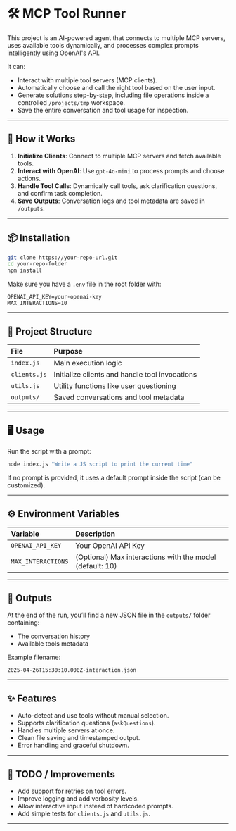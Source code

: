 # 🛠️ MCP Tool Runner

This project is an AI-powered agent that connects to multiple MCP servers, uses available tools dynamically, and processes complex prompts intelligently using OpenAI's API.

It can:

- Interact with multiple tool servers (MCP clients).
- Automatically choose and call the right tool based on the user input.
- Generate solutions step-by-step, including file operations inside a controlled `/projects/tmp` workspace.
- Save the entire conversation and tool usage for inspection.

---

## 🚀 How it Works

1. **Initialize Clients**: Connect to multiple MCP servers and fetch available tools.
2. **Interact with OpenAI**: Use `gpt-4o-mini` to process prompts and choose actions.
3. **Handle Tool Calls**: Dynamically call tools, ask clarification questions, and confirm task completion.
4. **Save Outputs**: Conversation logs and tool metadata are saved in `/outputs`.

---

## 📦 Installation

```bash
git clone https://your-repo-url.git
cd your-repo-folder
npm install
```

Make sure you have a `.env` file in the root folder with:

```env
OPENAI_API_KEY=your-openai-key
MAX_INTERACTIONS=10
```

---

## 🧹 Project Structure

| File         | Purpose                                        |
| :----------- | :--------------------------------------------- |
| `index.js`   | Main execution logic                           |
| `clients.js` | Initialize clients and handle tool invocations |
| `utils.js`   | Utility functions like user questioning        |
| `outputs/`   | Saved conversations and tool metadata          |

---

## 🖥️ Usage

Run the script with a prompt:

```bash
node index.js "Write a JS script to print the current time"
```

If no prompt is provided, it uses a default prompt inside the script (can be customized).

---

## ⚙️ Environment Variables

| Variable           | Description                                              |
| :----------------- | :------------------------------------------------------- |
| `OPENAI_API_KEY`   | Your OpenAI API Key                                      |
| `MAX_INTERACTIONS` | (Optional) Max interactions with the model (default: 10) |

---

## 👢 Outputs

At the end of the run, you’ll find a new JSON file in the `outputs/` folder containing:

- The conversation history
- Available tools metadata

Example filename:

```
2025-04-26T15:30:10.000Z-interaction.json
```

---

## ✨ Features

- Auto-detect and use tools without manual selection.
- Supports clarification questions (`askQuestions`).
- Handles multiple servers at once.
- Clean file saving and timestamped output.
- Error handling and graceful shutdown.

---

## 👋 TODO / Improvements

- Add support for retries on tool errors.
- Improve logging and add verbosity levels.
- Allow interactive input instead of hardcoded prompts.
- Add simple tests for `clients.js` and `utils.js`.

---
